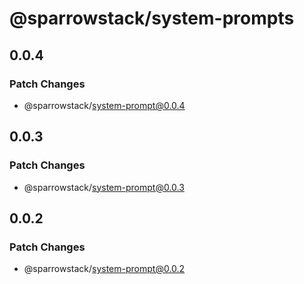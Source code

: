 # @sparrowstack/system-prompts

## 0.0.4

### Patch Changes

- @sparrowstack/system-prompt@0.0.4

## 0.0.3

### Patch Changes

- @sparrowstack/system-prompt@0.0.3

## 0.0.2

### Patch Changes

- @sparrowstack/system-prompt@0.0.2

